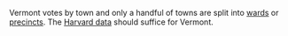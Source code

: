 Vermont votes by town and only a handful of towns are split into [wards](https://github.com/opencivicdata/ocd-division-ids/blob/master/identifiers/country-us/state-vt-local_gov.csv) or [precincts](https://github.com/opencivicdata/ocd-division-ids/blob/master/identifiers/country-us/state-vt-precincts.csv). The [Harvard data](http://projects.iq.harvard.edu/eda/data) should suffice for Vermont.
